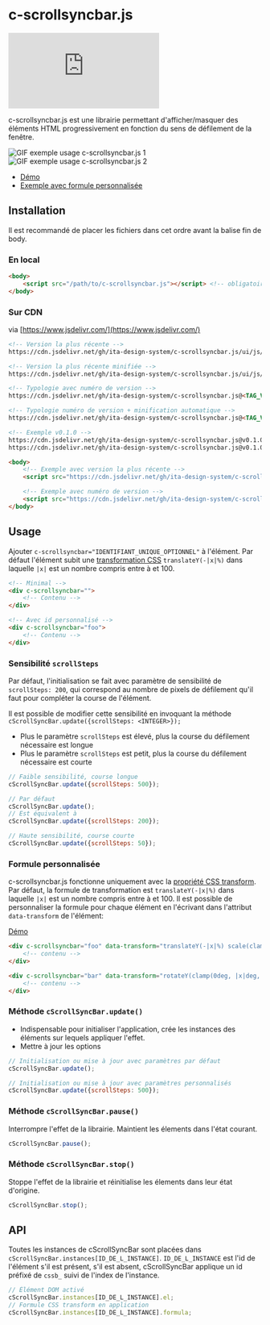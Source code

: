 # c-scrollsyncbar.js

[![GitHub release (latest by date)](https://img.shields.io/github/v/release/ita-design-system/c-scrollsyncbar.js?style=for-the-badge)](https://github.com/ita-design-system/c-scrollsyncbar.js/releases)

c-scrollsyncbar.js est une librairie permettant d'afficher/masquer des éléments HTML progressivement en fonction du sens de défilement de la fenêtre.

![GIF exemple usage c-scrollsyncbar.js 1](https://user-images.githubusercontent.com/13103047/234616162-0b5b4222-8bce-4d18-ab16-709a6ead5a11.gif)
![GIF exemple usage c-scrollsyncbar.js 2](https://user-images.githubusercontent.com/13103047/234616353-a2431b8d-6e02-422a-a2de-05fb4dbff243.gif)

* [Démo](https://ita-design-system.github.io/c-scrollsyncbar.js/)
* [Exemple avec formule personnalisée](https://ita-design-system.github.io/c-scrollsyncbar.js/content/custom-formula.html)

## Installation

Il est recommandé de placer les fichiers dans cet ordre avant la balise fin de body.

### En local

```html
<body>
    <script src="/path/to/c-scrollsyncbar.js"></script> <!-- obligatoire -->
</body>
```

### Sur CDN

via [https://www.jsdelivr.com/](https://www.jsdelivr.com/)

```html
<!-- Version la plus récente -->
https://cdn.jsdelivr.net/gh/ita-design-system/c-scrollsyncbar.js/ui/js/c-scrollsyncbar.js

<!-- Version la plus récente minifiée -->
https://cdn.jsdelivr.net/gh/ita-design-system/c-scrollsyncbar.js/ui/js/c-scrollsyncbar.min.js

<!-- Typologie avec numéro de version -->
https://cdn.jsdelivr.net/gh/ita-design-system/c-scrollsyncbar.js@<TAG_VERSION>/ui/js/c-scrollsyncbar.js

<!-- Typologie numéro de version + minification automatique -->
https://cdn.jsdelivr.net/gh/ita-design-system/c-scrollsyncbar.js@<TAG_VERSION>/ui/js/c-scrollsyncbar.min.js

<!-- Exemple v0.1.0 -->
https://cdn.jsdelivr.net/gh/ita-design-system/c-scrollsyncbar.js@v0.1.0/ui/js/c-scrollsyncbar.js
https://cdn.jsdelivr.net/gh/ita-design-system/c-scrollsyncbar.js@v0.1.0/ui/js/c-scrollsyncbar.min.js
```

```html
<body>
    <!-- Exemple avec version la plus récente -->
    <script src="https://cdn.jsdelivr.net/gh/ita-design-system/c-scrollsyncbar.js/ui/js/c-scrollsyncbar.min.js"></script>

    <!-- Exemple avec numéro de version -->
    <script src="https://cdn.jsdelivr.net/gh/ita-design-system/c-scrollsyncbar.js@v0.1.0/ui/js/c-scrollsyncbar.min.js"></script>
</body>
```

## Usage

Ajouter `c-scrollsyncbar="IDENTIFIANT_UNIQUE_OPTIONNEL"` à l'élément. Par défaut l'élément subit une [transformation CSS](https://developer.mozilla.org/fr/docs/Web/CSS/transform) `translateY(-|x|%)` dans laquelle `|x|` est un nombre compris entre à et 100.

```html
<!-- Minimal -->
<div c-scrollsyncbar="">
    <!-- Contenu -->
</div>

<!-- Avec id personnalisé -->
<div c-scrollsyncbar="foo">
    <!-- Contenu -->
</div>
```

### Sensibilité `scrollSteps`

Par défaut, l'initialisation se fait avec paramètre de sensibilité de `scrollSteps: 200`, qui correspond au nombre de pixels de défilement qu'il faut pour compléter la course de l'élément.

Il est possible de modifier cette sensibilité en invoquant la méthode `cScrollSyncBar.update({scrollSteps: <INTEGER>});`

* Plus le paramètre `scrollSteps` est élevé, plus la course du défilement nécessaire est longue
* Plus le paramètre `scrollSteps` est petit, plus la course du défilement nécessaire est courte

```javascript
// Faible sensibilité, course longue
cScrollSyncBar.update({scrollSteps: 500});

// Par défaut
cScrollSyncBar.update();
// Est équivalent à
cScrollSyncBar.update({scrollSteps: 200});

// Haute sensibilité, course courte
cScrollSyncBar.update({scrollSteps: 50});
```

### Formule personnalisée

c-scrollsyncbar.js fonctionne uniquement avec la [propriété CSS transform](https://developer.mozilla.org/fr/docs/Web/CSS/transform). Par défaut, la formule de transformation est `translateY(-|x|%)` dans laquelle `|x|` est un nombre compris entre à et 100. Il est possible de personnaliser la formule pour chaque élément en l'écrivant dans l'attribut `data-transform` de l'élément:

[Démo](https://ita-design-system.github.io/c-scrollsyncbar.js/content/custom-formula.html)

```html
<div c-scrollsyncbar="foo" data-transform="translateY(-|x|%) scale(clamp(0.5, calc(1 - |x| / 100), 1))">
    <!-- contenu -->
</div>

<div c-scrollsyncbar="bar" data-transform="rotateY(clamp(0deg, |x|deg, 90deg)">
    <!-- contenu -->
</div>
```

### Méthode `cScrollSyncBar.update()`

* Indispensable pour initialiser l'application, crée les instances des éléments sur lequels appliquer l'effet.
* Mettre à jour les options

```javascript
// Initialisation ou mise à jour avec paramètres par défaut
cScrollSyncBar.update();

// Initialisation ou mise à jour avec paramètres personnalisés
cScrollSyncBar.update({scrollSteps: 500});
```

### Méthode `cScrollSyncBar.pause()`

Interrompre l'effet de la librairie. Maintient les élements dans l'état courant.

```javascript
cScrollSyncBar.pause();
```

### Méthode `cScrollSyncBar.stop()`

Stoppe l'effet de la librairie et réinitialise les élements dans leur état d'origine.

```javascript
cScrollSyncBar.stop();
```

## API

Toutes les instances de cScrollSyncBar sont placées dans `cScrollSyncBar.instances[ID_DE_L_INSTANCE]`. `ID_DE_L_INSTANCE` est l'id de l'élément s'il est présent, s'il est absent, cScrollSyncBar applique un id préfixé de `cssb_` suivi de l'index de l'instance.

```javascript
// Élément DOM activé
cScrollSyncBar.instances[ID_DE_L_INSTANCE].el;
// Formule CSS transform en application
cScrollSyncBar.instances[ID_DE_L_INSTANCE].formula;
```